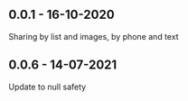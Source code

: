 ## 0.0.1 - 16-10-2020
Sharing by list and images, by phone and text
## 0.0.6 - 14-07-2021
Update to null safety
